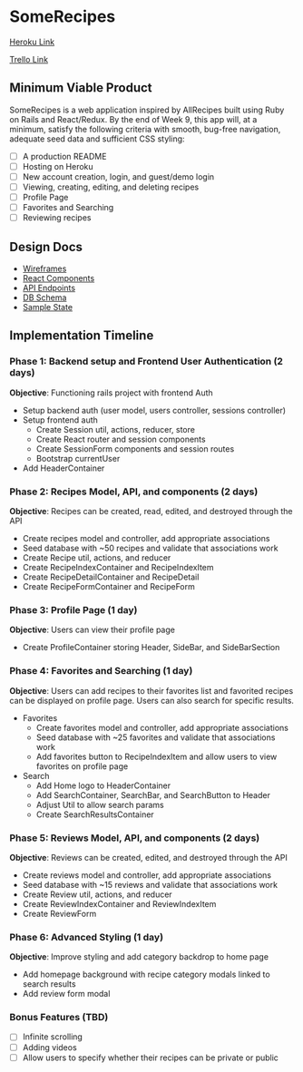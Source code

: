 # SomeRecipes

[Heroku Link](https://somerecipes.herokuapp.com/)

[Trello Link](https://trello.com/b/W50yeIRB/somerecipes)

## Minimum Viable Product

SomeRecipes is a web application inspired by AllRecipes built using Ruby on Rails and React/Redux. By the end of Week 9, this app will, at a minimum, satisfy the following criteria with smooth, bug-free navigation, adequate seed data and sufficient CSS styling:

- [ ] A production README
- [ ] Hosting on Heroku
- [ ] New account creation, login, and guest/demo login
- [ ] Viewing, creating, editing, and deleting recipes
- [ ] Profile Page
- [ ] Favorites and Searching
- [ ] Reviewing recipes

## Design Docs

- [Wireframes](https://github.com/joycechau/SomeRecipes/tree/master/docs/wireframes)
- [React Components](https://github.com/joycechau/SomeRecipes/blob/master/docs/component-hierarchy.md)
- [API Endpoints](https://github.com/joycechau/SomeRecipes/blob/master/docs/api-endpoints.md)
- [DB Schema](https://github.com/joycechau/SomeRecipes/blob/master/docs/schema.md)
- [Sample State](https://github.com/joycechau/SomeRecipes/blob/master/docs/sample-state.md)


## Implementation Timeline


### Phase 1: Backend setup and Frontend User Authentication (2 days)

**Objective**: Functioning rails project with frontend Auth
* Setup backend auth (user model, users controller, sessions controller)
* Setup frontend auth
  * Create Session util, actions, reducer, store
  * Create React router and session components
  * Create SessionForm components and session routes
  * Bootstrap currentUser
* Add HeaderContainer

### Phase 2: Recipes Model, API, and components (2 days)

**Objective**: Recipes can be created, read, edited, and destroyed through the API
* Create recipes model and controller, add appropriate associations
* Seed database with ~50 recipes and validate that associations work
* Create Recipe util, actions, and reducer
* Create RecipeIndexContainer and RecipeIndexItem
* Create RecipeDetailContainer and RecipeDetail
* Create RecipeFormContainer and RecipeForm  

### Phase 3: Profile Page (1 day)
**Objective**: Users can view their profile page
* Create ProfileContainer storing Header, SideBar, and SideBarSection

### Phase 4: Favorites and Searching (1 day)

**Objective**: Users can add recipes to their favorites list and favorited recipes can be displayed on profile page.  Users can also search for specific results.  
* Favorites
  * Create favorites model and controller, add appropriate associations
  * Seed database with ~25 favorites and validate that associations work
  * Add favorites button to RecipeIndexItem and allow users to view favorites on profile page
* Search
  * Add Home logo to HeaderContainer
  * Add SearchContainer, SearchBar, and SearchButton to Header
  * Adjust Util to allow search params
  * Create SearchResultsContainer

### Phase 5: Reviews Model, API, and components (2 days)

**Objective**:  Reviews can be created, edited, and destroyed through the API
* Create reviews model and controller, add appropriate associations
* Seed database with ~15 reviews and validate that associations work
* Create Review util, actions, and reducer
* Create ReviewIndexContainer and ReviewIndexItem
* Create ReviewForm

### Phase 6: Advanced Styling (1 day)

**Objective**: Improve styling and add category backdrop to home page
* Add homepage background with recipe category modals linked to search results
* Add review form modal

### Bonus Features (TBD)
- [ ] Infinite scrolling
- [ ] Adding videos
- [ ] Allow users to specify whether their recipes can be private or public
